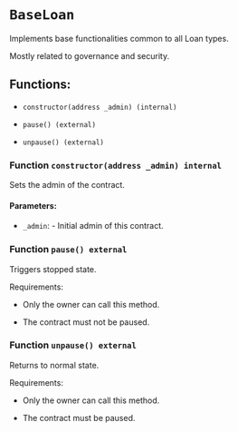 # `BaseLoan`

Implements base functionalities common to all Loan types.

Mostly related to governance and security.

## Functions:

- `constructor(address _admin) (internal)`

- `pause() (external)`

- `unpause() (external)`

### Function `constructor(address _admin) internal`

Sets the admin of the contract.

#### Parameters:

- `_admin`: - Initial admin of this contract.

### Function `pause() external`

Triggers stopped state.

Requirements:

- Only the owner can call this method.

- The contract must not be paused.

### Function `unpause() external`

Returns to normal state.

Requirements:

- Only the owner can call this method.

- The contract must be paused.
